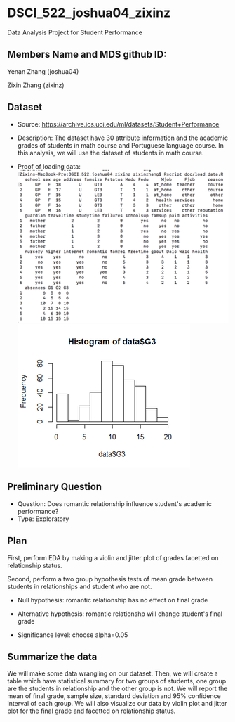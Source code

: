 
# DSCI_522_joshua04_zixinz
Data Analysis Project for Student Performance

## Members Name and MDS github ID: 

Yenan Zhang (joshua04)

Zixin Zhang (zixinz)

## Dataset
- Source: https://archive.ics.uci.edu/ml/datasets/Student+Performance

- Description: The dataset have 30 attribute information and the academic grades of students in math course and Portuguese language course. In this analysis, we will use the dataset of students in math course.

- Proof of loading data: 
![](./img/load_data_screenshot.png)
![](./img/hist_finalgrade.png)


## Preliminary Question
- Question: Does romantic relationship influence student's academic performance?
- Type: Exploratory 

## Plan
First, perform EDA by making a violin and jitter plot of grades facetted on relationship status.

Second, perform a two group hypothesis tests of mean grade between students in relationships and student who are not.

- Null hypothesis: romantic relationship has no effect on final grade

- Alternative hypothesis: romantic relationshp will change student's final grade

- Significance level: choose alpha=0.05
      
## Summarize the data
We will make some data wrangling on our dataset. Then, we will create a table which have statistical summary for two groups of students, one group are the students in relationship and the other group is not. We will report the mean of final grade, sample size, standard deviation and 95% confidence interval of each group. We will also visualize our data by violin plot and jitter plot for the final grade and facetted on relationship status.   

